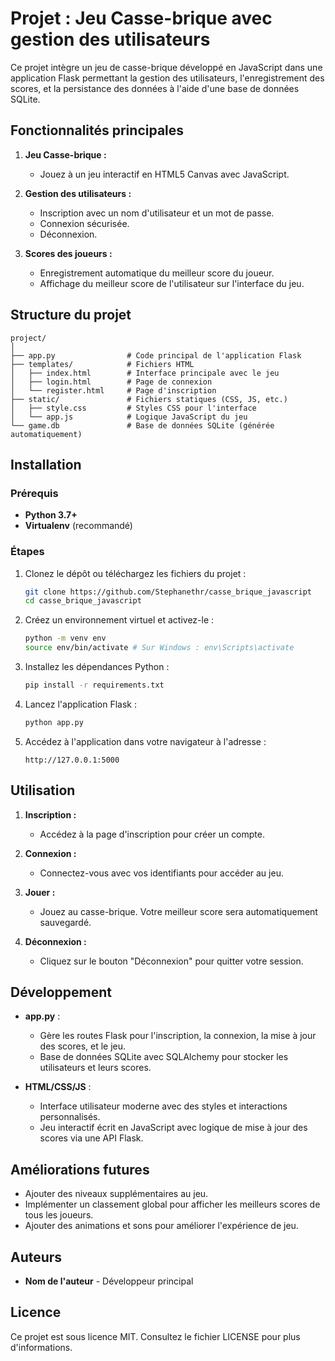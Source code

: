 # Projet : Jeu Casse-brique avec gestion des utilisateurs

Ce projet intègre un jeu de casse-brique développé en JavaScript dans une application Flask permettant la gestion des utilisateurs, l'enregistrement des scores, et la persistance des données à l'aide d'une base de données SQLite.

## Fonctionnalités principales

1. **Jeu Casse-brique :**
   - Jouez à un jeu interactif en HTML5 Canvas avec JavaScript.

2. **Gestion des utilisateurs :**
   - Inscription avec un nom d'utilisateur et un mot de passe.
   - Connexion sécurisée.
   - Déconnexion.

3. **Scores des joueurs :**
   - Enregistrement automatique du meilleur score du joueur.
   - Affichage du meilleur score de l'utilisateur sur l'interface du jeu.

## Structure du projet

```
project/
│
├── app.py                # Code principal de l'application Flask
├── templates/            # Fichiers HTML
│   ├── index.html        # Interface principale avec le jeu
│   ├── login.html        # Page de connexion
│   └── register.html     # Page d'inscription
├── static/               # Fichiers statiques (CSS, JS, etc.)
│   ├── style.css         # Styles CSS pour l'interface
│   └── app.js            # Logique JavaScript du jeu
└── game.db               # Base de données SQLite (générée automatiquement)
```

## Installation

### Prérequis
- **Python 3.7+**
- **Virtualenv** (recommandé)

### Étapes
1. Clonez le dépôt ou téléchargez les fichiers du projet :
   ```bash
   git clone https://github.com/Stephanethr/casse_brique_javascript
   cd casse_brique_javascript
   ```

2. Créez un environnement virtuel et activez-le :
   ```bash
   python -m venv env
   source env/bin/activate # Sur Windows : env\Scripts\activate
   ```

3. Installez les dépendances Python :
   ```bash
   pip install -r requirements.txt
   ```

4. Lancez l'application Flask :
   ```bash
   python app.py
   ```

5. Accédez à l'application dans votre navigateur à l'adresse :
   ```
   http://127.0.0.1:5000
   ```

## Utilisation

1. **Inscription :**
   - Accédez à la page d'inscription pour créer un compte.

2. **Connexion :**
   - Connectez-vous avec vos identifiants pour accéder au jeu.

3. **Jouer :**
   - Jouez au casse-brique. Votre meilleur score sera automatiquement sauvegardé.

4. **Déconnexion :**
   - Cliquez sur le bouton "Déconnexion" pour quitter votre session.

## Développement

- **app.py** :
  - Gère les routes Flask pour l'inscription, la connexion, la mise à jour des scores, et le jeu.
  - Base de données SQLite avec SQLAlchemy pour stocker les utilisateurs et leurs scores.

- **HTML/CSS/JS** :
  - Interface utilisateur moderne avec des styles et interactions personnalisés.
  - Jeu interactif écrit en JavaScript avec logique de mise à jour des scores via une API Flask.

## Améliorations futures

- Ajouter des niveaux supplémentaires au jeu.
- Implémenter un classement global pour afficher les meilleurs scores de tous les joueurs.
- Ajouter des animations et sons pour améliorer l'expérience de jeu.

## Auteurs
- **Nom de l'auteur** - Développeur principal

## Licence
Ce projet est sous licence MIT. Consultez le fichier LICENSE pour plus d'informations.

